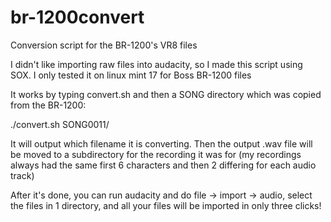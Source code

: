 # br-1200convert
Conversion script for the BR-1200's VR8 files

I didn't like importing raw files into audacity, so I made this script using
SOX. I only tested it on linux mint 17 for Boss BR-1200 files

It works by typing convert.sh and then a SONG directory which was copied from
the BR-1200:

./convert.sh SONG0011/

It will output which filename it is converting. Then the output .wav file will
be moved to a subdirectory for the recording it was for (my recordings always
had the same first 6 characters and then 2 differing for each audio track)

After it's done, you can run audacity and do file -> import -> audio, select
the files in 1 directory, and all your files will be imported in only three
clicks!
